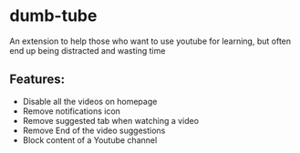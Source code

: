 # dumb-tube
An extension to help those who want to use youtube for learning, but often end up being distracted and wasting time

## Features:
- Disable all the videos on homepage
- Remove notifications icon
- Remove suggested tab when watching a video
- Remove End of the video suggestions
- Block content of a Youtube channel
